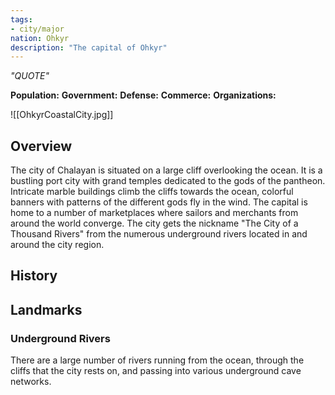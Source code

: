 ```yaml
---
tags:
- city/major
nation: Ohkyr
description: "The capital of Ohkyr"
---
```

*"QUOTE"*

**Population:**
**Government:** 
**Defense:**
**Commerce:**
**Organizations:**

![[OhkyrCoastalCity.jpg]]
## Overview
The city of Chalayan is situated on a large cliff overlooking the ocean. It is a bustling port city with grand temples dedicated to the gods of the pantheon. Intricate marble buildings climb the cliffs towards the ocean, colorful banners with patterns of the different gods fly in the wind. The capital is home to a number of marketplaces where sailors and merchants from around the world converge. The city gets the nickname "The City of a Thousand Rivers" from the numerous underground rivers located in and around the city region.
## History

## Landmarks
### Underground Rivers
There are a large number of rivers running from the ocean, through the cliffs that the city rests on, and passing into various underground cave networks.